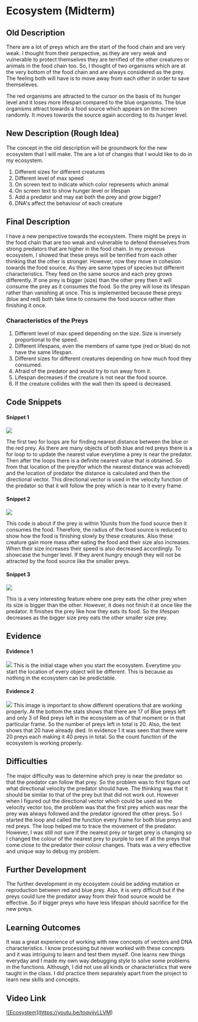 # Ecosystem (Midterm)

## Old Description 

There are a lot of preys which are the start of the food chain and are very weak. I thought from their perspective, as they are very weak and vulnerable to protect themselves they are terrified of the other creatures or animals in the food chain too. So, I thought of two organisms which are at the very bottom of the food chain and are always considered as the prey. The feeling both will have is to move away from each other in order to save themseleves. 

The red organisms are attracted to the cursor on the basis of its hunger level and it loses more lifespan compared to the blue organisms. The blue organisms attract towards a food source which appears on the screen randomly. It moves towards the source again according to its hunger level. 

## New Description (Rough Idea)

The concept in the old description will be groundwork for the new ecosystem that I will make. The are a lot of changes that I would like to do in my ecosystem. 
1. Different sizes for different creatures
2. Different level of max speed
3. On screen text to indicate which color represents which animal
4. On screen text to show hunger level or lifespan
5. Add a predator and may eat both the prey and grow bigger?
6. DNA's affect the behaviour of each creature

## Final Description 

I have a new perspective towards the ecosystem. There might be preys in the food chain that are too weak and vulnerable to defend themselves from strong predators that are higher in the food chain. In my previous ecosystem, I showed that these preys will be terrified from each other thinking that the other is stronger. However, now they move in cohesion towards the food source. As they are same types of species but different characteristics. They feed on the same source and each prey grows differently. If one prey is bigger (size) than the other prey then it will consume the prey as it consumes the food. So the prey will lose its lifespan rather than vanishing at once. This is implemented because these preys (blue and red) both take time to consume the food source rather than finishing it once.

### Characteristics of the Preys
1. Different level of max speed depending on the size. Size is inversely proportional to the speed.
2. Different lifespans, even the members of same type (red or blue) do not have the same lifespan. 
3. Different sizes for different creatures depending on how much food they consumed. 
4. Afraid of the predator and would try to run away from it. 
5. Lifespan decreases if the creature is not near the food source. 
6. If the creature collides with the wall then its speed is decreased.

## Code Snippets
#### Snippet 1 
![](Code1.jpg)

The first two for loops are for finding nearest distance between the blue or the red prey. As there are many objects of both blue and red preys there is a for loop to to update the nearest value everytime a prey is near the predator. Then after the loops there is a definite nearest value that is obtained. So from that location of the prey(for which the nearest distance was achieved) and the location of predator the distance is calculated and then the directional vector. This directional vector is used in the velocity function of the predator so that it will follow the prey which is near to it every frame. 

#### Snippet 2
![](Code2.jpg)

This code is about if the prey is within 10units from the food source then it consumes the food. Therefore, the radius of the food source is reduced to show how the food is finishing slowly by these creatures. Also these creature gain more mass after eating the food and their size also increases. When their size increases their speed is also decreased accordingly. To showcase the hunger level. If they arent hungry enough they will not be attracted by the food source like the smaller preys. 


#### Snippet 3 
![](Code3.jpg)

This is a very interesting feature where one prey eats the other prey when its size is bigger than the other. However, it does not finish it at once like the predator. It finishes the prey like how they eats its food. So the lifespan decreases as the bigger size prey eats the other smaller size prey. 

## Evidence

#### Evidence 1 

![](Evidence1.jpg)
This is the initial stage when you start the ecosystem. Everytime you start the location of every object will be different. This is because as nothing in the ecosystem can be predictable. 

#### Evidence 2
![](Evidence2.jpg)
This image is important to show different operations that are working properly. At the bottom the stats shows that there are 17 of Blue preys left and only 3 of Red preys left in the ecosystem as of that moment or in that particular frame. So the number of preys left in total is 20. Also, the text shows that 20 have already died. In evidence 1 it was seen that there were 20 preys each making it 40 preys in total. So the count function of the ecosystem is working properly. 

## Difficulties 
The major difficulty was to determine which prey is near the predator so that the predator can follow that prey. So the problem was to first figure out what directional velocity the predator should have. The thinking was that it should be similar to that of the prey but that did not work out. However when I figured out the directional vector which could be used as the velocity vector too, the problem was that the first prey which was near the prey was always followed and the predator ignored the other preys. So I started the loop and called the function every frame for both blue preys and red preys. The loop helped me to trace the movement of the predator. However, I was still not sure if the nearest prey or target prey is changing so I changed the colour of the nearest prey to purple to see if all the preys that come close to the predator their colour changes. Thats was a very effective and unique way to debug my problem. 

## Further Development 
The further development in my ecosystem could be adding mutation or reproduction between red and blue prey. Also, it is very difficult but if the preys could lure the predator away from their food source would be effective. So if bigger preys who have less lifespan should sacrifice for the new preys. 

## Learning Outcomes 
It was a great experience of working with new concepts of vectors and DNA characteristics. I know processing but never worked with these concepts and it was intriguing to learn and test them myself. One learns new things everyday and I made my own way debugging style to solve some problems in the functions. Although, I did not use all kinds or characteristics that were taught in the class. I did practice them separately apart from the project to learn new skills and concepts. 

## Video Link
[![Ecosystem]](Evidence1.jpg)(https://youtu.be/toqvijvLLVM)
